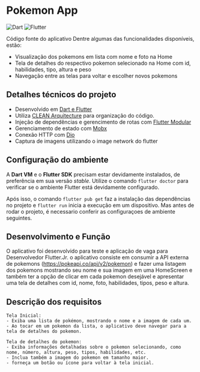 
# Pokemon App

![Dart](https://img.shields.io/badge/dart-%230175C2.svg?style=for-the-badge&logo=dart&logoColor=white)
![Flutter](https://img.shields.io/badge/Flutter-%2302569B.svg?style=for-the-badge&logo=Flutter&logoColor=white)

Código fonte do aplicativo Dentre algumas das funcionalidades disponíveis, estão:
- Visualização dos pokemons em lista com nome e foto na Home
- Tela de detalhes do respectivo pokemon selecionado na Home com id, habilidades, tipo, altura e peso
- Navegação entre as telas para voltar e escolher novos pokemons

## Detalhes técnicos do projeto
- Desenvolvido em [Dart e Flutter](https://flutter.dev/)
- Utiliza [CLEAN Arquitecture](docs/adr/0001-clean-architecture.md) para organização do código.
- Injeção de dependências e gerencimento de rotas com [Flutter Modular](https://pub.dev/packages/flutter_modular)
- Gerenciamento de estado com [Mobx](https://pub.dev/packages/mobx)
- Conexão HTTP com [Dio](https://pub.dev/packages/dio)
- Captura de imagens utilizando o image network do flutter

## Configuração do ambiente
A **Dart VM** e o **Flutter SDK** precisam estar devidamente instalados, de preferência em sua versão *stable*. Utilize o comando `flutter doctor` para verificar se o ambiente Flutter está devidamente configurado.

Após isso, o comando `flutter pub get` faz a instalação das dependências no projeto e `flutter run` inicia a execução em um dispositivo. Mas antes de rodar o projeto, é necessario conferir as configuraçoes de ambiente seguintes.

## Desenvolvimento e Função
O aplicativo foi desenvolvido para teste e aplicação de vaga para Desenvolvedor Flutter.Jr. o aplicativo consiste em consumir a API externa de pokemons (https://pokeapi.co/api/v2/pokemon) e fazer uma listagem dos pokemons mostrando seu nome e sua imagem em uma HomeScreen e também ter a opção de clicar em cada pokemon desejável e apresentar uma tela de detalhes com id, nome, foto, habilidades, tipos, peso e altura.

## Descrição dos requisitos
    Tela Inicial: 
    - Exiba uma lista de pokémon, mostrando o nome e a imagem de cada um.
    - Ao tocar em um pokemon da lista, o aplicativo deve navegar para a tela de detalhes do pokemon.

    Tela de detalhes do pokemon:
    - Exiba informações detalhadas sobre o pokemon selecionando, como nome, número, altura, peso, tipos, habilidades, etc.
    - Inclua também a imagem do pokemon em tamanho maior.
    - forneça um botão ou ícone para voltar à tela inicial.
